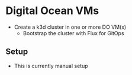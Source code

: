 # Digital Ocean VMs

- Create a k3d cluster in one or more DO VM(s)
  - Bootstrap the cluster with Flux for GitOps

## Setup

- This is currently manual setup
